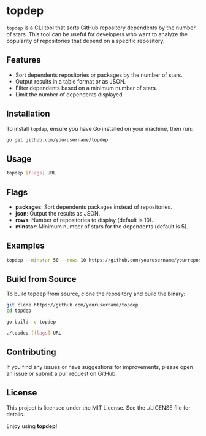 # topdep

`topdep` is a CLI tool that sorts GitHub repository dependents by the number of stars. This tool can be useful for developers who want to analyze the popularity of repositories that depend on a specific repository.

## Features

- Sort dependents repositories or packages by the number of stars.
- Output results in a table format or as JSON.
- Filter dependents based on a minimum number of stars.
- Limit the number of dependents displayed.

## Installation

To install `topdep`, ensure you have Go installed on your machine, then run:

```sh
go get github.com/yourusername/topdep
```

## Usage

```sh
topdep [flags] URL
```

## Flags

- **packages**: Sort dependents packages instead of repositories.
- **json**: Output the results as JSON.
- **rows**: Number of repositories to display (default is 10).
- **minstar**: Minimum number of stars for the dependents (default is 5).

## Examples

```sh
topdep --minstar 50 --rows 10 https://github.com/yourusername/yourrepository
```

## Build from Source

To build topdep from source, clone the repository and build the binary:

```sh
git clone https://github.com/yourusername/topdep
cd topdep

go build -o topdep

./topdep [flags] URL
```

## Contributing

If you find any issues or have suggestions for improvements, please open an issue or submit a pull request on GitHub.

## License

This project is licensed under the MIT License. See the ./LICENSE file for details.

Enjoy using **topdep**!
